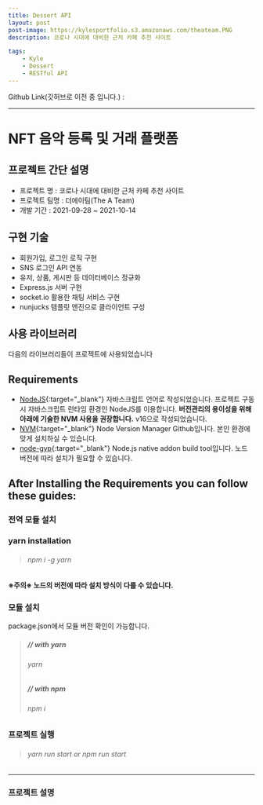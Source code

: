 ```yaml
---
title: Dessert API
layout: post
post-image: https://kylesportfolio.s3.amazonaws.com/theateam.PNG
description: 코로나 시대에 대비한 근처 카페 추천 사이트

tags:
    - Kyle
    - Dessert
    - RESTful API
---
```


Github Link(깃허브로 이전 중 입니다.) :

<!-- <a href="https://github.com/pjh94/DessertAPI">Go GITHUB</a> -->

---

# NFT 음악 등록 및 거래 플랫폼

## 프로젝트 간단 설명

-   프로젝트 명 : 코로나 시대에 대비한 근처 카페 추천 사이트
-   프로젝트 팀명 : 더에이팀(The A Team)
-   개발 기간 : 2021-09-28 ~ 2021-10-14

## 구현 기술

-   회원가입, 로그인 로직 구현
-   SNS 로그인 API 연동
-   유저, 상품, 게시판 등 데이터베이스 정규화
-   Express.js 서버 구현
-   socket.io 활용한 채팅 서비스 구현
-   nunjucks 템플릿 엔진으로 클라이언트 구성

## 사용 라이브러리

다음의 라이브러리들이 프로젝트에 사용되었습니다<br>

## Requirements

-   [NodeJS](https://nodejs.org/ko/){:target="\_blank"} 자바스크립트 언어로 작성되었습니다. 프로젝트 구동 시 자바스크립트 런타임 환경인 NodeJS를 이용합니다. **버전관리의 용이성을 위해 아래에 기술한 NVM 사용을 권장합니다.** v16으로 작성되었습니다.
-   [NVM](https://github.com/nvm-sh/nvm){:target="\_blank"} Node Version Manager Github입니다. 본인 환경에 맞게 설치하실 수 있습니다.
-   [node-gyp](https://github.com/nodejs/node-gyp){:target="\_blank"} Node.js native addon build tool입니다. 노드 버전에 따라 설치가 필요할 수 있습니다.

## After Installing the Requirements you can follow these guides:

### 전역 모듈 설치

### yarn installation

> ###### npm i -g yarn

**※주의※ 노드의 버전에 따라 설치 방식이 다를 수 있습니다.**

### 모듈 설치

package.json에서 모듈 버전 확인이 가능합니다.<br>

> ##### // with yarn
>
> ###### yarn
>
> ##### // with npm
>
> ###### npm i

### 프로젝트 실행

> ###### yarn run start or npm run start

---

### 프로젝트 설명
